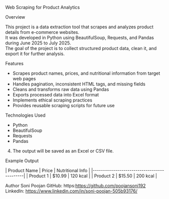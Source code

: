 Web Scraping for Product Analytics

Overview

This project is a data extraction tool that scrapes and analyzes product details from e-commerce websites.  
It was developed in Python using BeautifulSoup, Requests, and Pandas during June 2025 to July 2025.  
The goal of the project is to collect structured product data, clean it, and export it for further analysis.

Features

- Scrapes product names, prices, and nutritional information from target web pages  
- Handles pagination, inconsistent HTML tags, and missing fields  
- Cleans and transforms raw data using Pandas  
- Exports processed data into Excel format  
- Implements ethical scraping practices  
- Provides reusable scraping scripts for future use  

Technologies Used

- Python  
- BeautifulSoup  
- Requests  
- Pandas  

4. The output will be saved as an Excel or CSV file.

Example Output

| Product Name | Price | Nutritional Info |
|--------------------------------------------|
| Product 1  | $10.99  | 120 kcal |
| Product 2  | $15.50  | 200 kcal |

Author
Soni Poojan
GitHub: https:https://github.com/poojansoni192
LinkedIn: https://www.linkedin.com/in/soni-poojan-505b93176/

